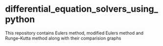 # differential_equation_solvers_using_python
This repository contains Eulers method, modified Eulers method and  Runge–Kutta method along with their comparision graphs
